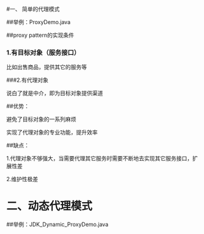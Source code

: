 #一、 简单的代理模式

##举例：ProxyDemo.java

##proxy pattern的实现条件

### 1.有目标对象（服务接口）

比如出售商品，提供其它的服务等


###2.有代理对象 

说白了就是中介，即为目标对象提供渠道

##优势：

避免了目标对象的一系列麻烦

实现了代理对象的专业功能，提升效率


##缺点：

1.代理对象不够强大，当需要代理其它服务时需要不断地去实现其它服务接口，扩展性差

2.维护性极差


# 二、动态代理模式

##举例：JDK_Dynamic_ProxyDemo.java

